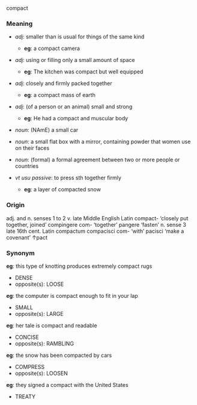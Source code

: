 compact
### Meaning
+ _adj_: smaller than is usual for things of the same kind
	+ __eg__: a compact camera
+ _adj_: using or filling only a small amount of space
	+ __eg__: The kitchen was compact but well equipped
+ _adj_: closely and firmly packed together
	+ __eg__: a compact mass of earth
+ _adj_: (of a person or an animal) small and strong
	+ __eg__: He had a compact and muscular body

+ _noun_: (NAmE) a small car
+ _noun_: a small flat box with a mirror, containing powder that women use on their faces
+ _noun_: (formal) a formal agreement between two or more people or countries

+ _vt usu passive_: to press sth together firmly
	+ __eg__: a layer of compacted snow

### Origin

adj. and n. senses 1 to 2 v. late Middle English Latin compact- ‘closely put together, joined’ compingere com- ‘together’ pangere ‘fasten’
n. sense 3 late 16th cent. Latin compactum compacisci com- ‘with’ pacisci ‘make a covenant’ ↑pact

### Synonym

__eg__: this type of knotting produces extremely compact rugs

+ DENSE
+ opposite(s): LOOSE

__eg__: the computer is compact enough to fit in your lap

+ SMALL
+ opposite(s): LARGE

__eg__: her tale is compact and readable

+ CONCISE
+ opposite(s): RAMBLING

__eg__: the snow has been compacted by cars

+ COMPRESS
+ opposite(s): LOOSEN

__eg__: they signed a compact with the United States

+ TREATY


